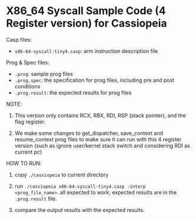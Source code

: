 # X86_64 Syscall Sample Code (4 Register version) for Cassiopeia

Casp files:
* `x86-64-syscall-tiny4.casp`: arm instruction description file

Prog & Spec files:
* `.prog`: sample prog files
* `.prog.spec`: the specification for prog files, including pre and post conditions
* `.prog.result`: the expected results for prog files

NOTE:
1. This version only contains RCX, RBX, RDI, RSP (stack pointer), and the flag register.

2. We make some changes to get_dispatcher, save_context and resume_context prog files to make sure it can run with this 4 register version (such as ignore user/kernel stack switch and considering RDI as current pc)

HOW TO RUN:
1. copy `./cassiopeia` to current directory

2. run `./cassiopeia x86-64-syscall-tiny4.casp -interp <prog_file_name>`. all expected to work; expected results are in the `.prog.result` file.

3. compare the output results with the expected results.
